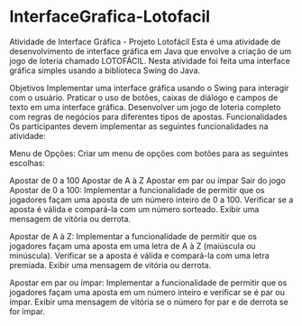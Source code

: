 # InterfaceGrafica-Lotofacil
Atividade de Interface Gráfica - Projeto Lotofácil
Esta é uma atividade de desenvolvimento de interface gráfica em Java que envolve a criação de um jogo de loteria chamado LOTOFÁCIL. Nesta atividade foi feita uma interface gráfica simples usando a biblioteca Swing do Java.

Objetivos
Implementar uma interface gráfica usando o Swing para interagir com o usuário.
Praticar o uso de botões, caixas de diálogo e campos de texto em uma interface gráfica.
Desenvolver um jogo de loteria completo com regras de negócios para diferentes tipos de apostas.
Funcionalidades
Os participantes devem implementar as seguintes funcionalidades na atividade:

Menu de Opções: Criar um menu de opções com botões para as seguintes escolhas:

Apostar de 0 a 100
Apostar de A à Z
Apostar em par ou ímpar
Sair do jogo
Apostar de 0 a 100: Implementar a funcionalidade de permitir que os jogadores façam uma aposta de um número inteiro de 0 a 100. Verificar se a aposta é válida e compará-la com um número sorteado. Exibir uma mensagem de vitória ou derrota.

Apostar de A à Z: Implementar a funcionalidade de permitir que os jogadores façam uma aposta em uma letra de A à Z (maiúscula ou minúscula). Verificar se a aposta é válida e compará-la com uma letra premiada. Exibir uma mensagem de vitória ou derrota.

Apostar em par ou ímpar: Implementar a funcionalidade de permitir que os jogadores façam uma aposta em um número inteiro e verificar se é par ou ímpar. Exibir uma mensagem de vitória se o número for par e de derrota se for ímpar.

